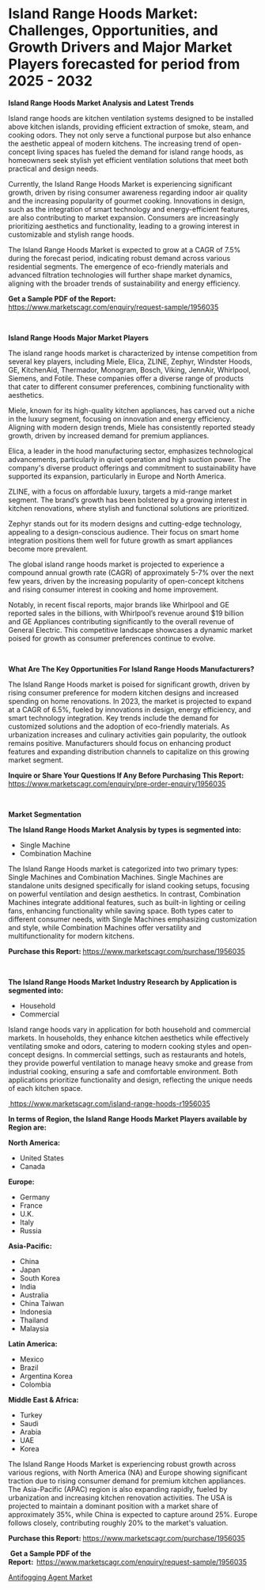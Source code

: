 <p><h1>Island Range Hoods Market: Challenges, Opportunities, and Growth Drivers and Major Market Players forecasted for period from 2025 - 2032</h1></p><p><strong>Island Range Hoods Market Analysis and Latest Trends</strong></p>
<p><p>Island range hoods are kitchen ventilation systems designed to be installed above kitchen islands, providing efficient extraction of smoke, steam, and cooking odors. They not only serve a functional purpose but also enhance the aesthetic appeal of modern kitchens. The increasing trend of open-concept living spaces has fueled the demand for island range hoods, as homeowners seek stylish yet efficient ventilation solutions that meet both practical and design needs.</p><p>Currently, the Island Range Hoods Market is experiencing significant growth, driven by rising consumer awareness regarding indoor air quality and the increasing popularity of gourmet cooking. Innovations in design, such as the integration of smart technology and energy-efficient features, are also contributing to market expansion. Consumers are increasingly prioritizing aesthetics and functionality, leading to a growing interest in customizable and stylish range hoods. </p><p>The Island Range Hoods Market is expected to grow at a CAGR of 7.5% during the forecast period, indicating robust demand across various residential segments. The emergence of eco-friendly materials and advanced filtration technologies will further shape market dynamics, aligning with the broader trends of sustainability and energy efficiency.</p></p>
<p><strong>Get a Sample PDF of the Report:&nbsp;</strong> <a href="https://www.marketscagr.com/enquiry/request-sample/1956035?utm_campaign=3019&utm_medium=2&utm_source=Github&utm_content=ia&utm_term=05042025&utm_id=island-range-hoods">https://www.marketscagr.com/enquiry/request-sample/1956035</a></p>
<p>&nbsp;</p>
<p><strong>Island Range Hoods Major Market Players</strong></p>
<p><p>The island range hoods market is characterized by intense competition from several key players, including Miele, Elica, ZLINE, Zephyr, Windster Hoods, GE, KitchenAid, Thermador, Monogram, Bosch, Viking, JennAir, Whirlpool, Siemens, and Fotile. These companies offer a diverse range of products that cater to different consumer preferences, combining functionality with aesthetics.</p><p>Miele, known for its high-quality kitchen appliances, has carved out a niche in the luxury segment, focusing on innovation and energy efficiency. Aligning with modern design trends, Miele has consistently reported steady growth, driven by increased demand for premium appliances.</p><p>Elica, a leader in the hood manufacturing sector, emphasizes technological advancements, particularly in quiet operation and high suction power. The company's diverse product offerings and commitment to sustainability have supported its expansion, particularly in Europe and North America.</p><p>ZLINE, with a focus on affordable luxury, targets a mid-range market segment. The brand’s growth has been bolstered by a growing interest in kitchen renovations, where stylish and functional solutions are prioritized. </p><p>Zephyr stands out for its modern designs and cutting-edge technology, appealing to a design-conscious audience. Their focus on smart home integration positions them well for future growth as smart appliances become more prevalent.</p><p>The global island range hoods market is projected to experience a compound annual growth rate (CAGR) of approximately 5-7% over the next few years, driven by the increasing popularity of open-concept kitchens and rising consumer interest in cooking and home improvement.</p><p>Notably, in recent fiscal reports, major brands like Whirlpool and GE reported sales in the billions, with Whirlpool’s revenue around $19 billion and GE Appliances contributing significantly to the overall revenue of General Electric. This competitive landscape showcases a dynamic market poised for growth as consumer preferences continue to evolve.</p></p>
<p>&nbsp;</p>
<p><strong>What Are The Key Opportunities For Island Range Hoods Manufacturers?</strong></p>
<p><p>The Island Range Hoods market is poised for significant growth, driven by rising consumer preference for modern kitchen designs and increased spending on home renovations. In 2023, the market is projected to expand at a CAGR of 6.5%, fueled by innovations in design, energy efficiency, and smart technology integration. Key trends include the demand for customized solutions and the adoption of eco-friendly materials. As urbanization increases and culinary activities gain popularity, the outlook remains positive. Manufacturers should focus on enhancing product features and expanding distribution channels to capitalize on this growing market segment.</p></p>
<p><strong>Inquire or Share Your Questions If Any Before Purchasing This Report:</strong> <a href="https://www.marketscagr.com/enquiry/pre-order-enquiry/1956035?utm_campaign=3019&utm_medium=2&utm_source=Github&utm_content=ia&utm_term=05042025&utm_id=island-range-hoods">https://www.marketscagr.com/enquiry/pre-order-enquiry/1956035</a></p>
<p>&nbsp;</p>
<p><strong>Market Segmentation</strong></p>
<p><strong>The Island Range Hoods Market Analysis by types is segmented into:</strong></p>
<p><ul><li>Single Machine</li><li>Combination Machine</li></ul></p>
<p><p>The Island Range Hoods market is categorized into two primary types: Single Machines and Combination Machines. Single Machines are standalone units designed specifically for island cooking setups, focusing on powerful ventilation and design aesthetics. In contrast, Combination Machines integrate additional features, such as built-in lighting or ceiling fans, enhancing functionality while saving space. Both types cater to different consumer needs, with Single Machines emphasizing customization and style, while Combination Machines offer versatility and multifunctionality for modern kitchens.</p></p>
<p><strong>Purchase this Report:&nbsp;</strong><a href="https://www.marketscagr.com/purchase/1956035?utm_campaign=3019&utm_medium=2&utm_source=Github&utm_content=ia&utm_term=05042025&utm_id=island-range-hoods">https://www.marketscagr.com/purchase/1956035</a></p>
<p>&nbsp;</p>
<p><strong>The Island Range Hoods Market Industry Research by Application is segmented into:</strong></p>
<p><ul><li>Household</li><li>Commercial</li></ul></p>
<p><p>Island range hoods vary in application for both household and commercial markets. In households, they enhance kitchen aesthetics while effectively ventilating smoke and odors, catering to modern cooking styles and open-concept designs. In commercial settings, such as restaurants and hotels, they provide powerful ventilation to manage heavy smoke and grease from industrial cooking, ensuring a safe and comfortable environment. Both applications prioritize functionality and design, reflecting the unique needs of each kitchen space.</p></p>
<p><a href="https://www.marketscagr.com/island-range-hoods-r1956035?utm_campaign=3019&utm_medium=2&utm_source=Github&utm_content=ia&utm_term=05042025&utm_id=island-range-hoods">&nbsp;https://www.marketscagr.com/island-range-hoods-r1956035</a></p>
<p><strong>In terms of Region, the Island Range Hoods Market Players available by Region are:</strong></p>
<p>
    <p> <strong> North America: </strong>
        <ul>
            <li>United States</li>
            <li>Canada</li>
        </ul>
        </p> 
    <p> <strong> Europe: </strong>
        <ul>
            <li>Germany</li>
            <li>France</li>
            <li>U.K.</li>
            <li>Italy</li>
            <li>Russia</li>
        </ul>
        </p> 
    <p> <strong> Asia-Pacific: </strong>
        <ul>
            <li>China</li>
            <li>Japan</li>
            <li>South Korea</li>
            <li>India</li>
            <li>Australia</li>
            <li>China Taiwan</li>
            <li>Indonesia</li>
            <li>Thailand</li>
            <li>Malaysia</li>
        </ul>
        </p> 
    <p> <strong> Latin America: </strong>
        <ul>
            <li>Mexico</li>
            <li>Brazil</li>
            <li>Argentina Korea</li>
            <li>Colombia</li>
        </ul>
        </p> 
    <p> <strong> Middle East & Africa: </strong>
        <ul>
            <li>Turkey</li>
            <li>Saudi</li>
            <li>Arabia</li>
            <li>UAE</li>
            <li>Korea</li>
        </ul>
    </p>
    </p>
<p><p>The Island Range Hoods Market is experiencing robust growth across various regions, with North America (NA) and Europe showing significant traction due to rising consumer demand for premium kitchen appliances. The Asia-Pacific (APAC) region is also expanding rapidly, fueled by urbanization and increasing kitchen renovation activities. The USA is projected to maintain a dominant position with a market share of approximately 35%, while China is expected to capture around 25%. Europe follows closely, contributing roughly 20% to the market's valuation.</p></p>
<p><strong>Purchase this Report: </strong><a href="https://www.marketscagr.com/purchase/1956035?utm_campaign=3019&utm_medium=2&utm_source=Github&utm_content=ia&utm_term=05042025&utm_id=island-range-hoods">https://www.marketscagr.com/purchase/1956035</a></p>
<p>&nbsp;<strong>Get a Sample PDF of the Report:&nbsp;&nbsp;</strong><a href="https://www.marketscagr.com/enquiry/request-sample/1956035?utm_campaign=3019&utm_medium=2&utm_source=Github&utm_content=ia&utm_term=05042025&utm_id=island-range-hoods">https://www.marketscagr.com/enquiry/request-sample/1956035</a></p>
<p><strong></strong></p>
<p><p><a href="https://github.com/djarixneoza/Market-Research-Report-List-1/blob/main/antifogging-agent-market.md?utm_campaign=3019&utm_medium=2&utm_source=Github&utm_content=ia&utm_term=05042025&utm_id=island-range-hoods">Antifogging Agent Market</a></p></p>